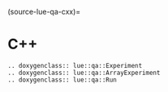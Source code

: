(source-lue-qa-cxx)=

# C++

```{eval-rst}
.. doxygenclass:: lue::qa::Experiment
.. doxygenclass:: lue::qa::ArrayExperiment
.. doxygenclass:: lue::qa::Run
```

<!--
TODO For some reason Breathe crashes. Try again later with updated versions.
.. doxygenfunction:: save_results
.. doxygenclass:: lue::qa::Stopwatch
-->

<!--
Not part of public API
.. doxygenclass:: lue::qa::TimeInterval
-->
